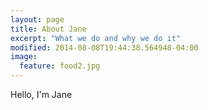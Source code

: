```yaml
---
layout: page
title: About Jane
excerpt: "What we do and why we do it"
modified: 2014-08-08T19:44:38.564948-04:00
image:
  feature: food2.jpg
---
```


Hello, I'm Jane